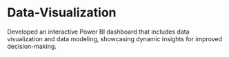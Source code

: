 # Data-Visualization

Developed an interactive Power BI dashboard that includes data visualization and data modeling, showcasing dynamic insights for improved decision-making.
